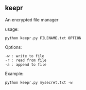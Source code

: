 ## keepr
An encrypted file manager

usage:

	python keepr.py FILENAME.txt OPTION
	
Options:

	-w : write to file
	-r : read from file
	-a : append to file
	
Example:
	
	python keepr.py mysecret.txt -w
	